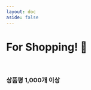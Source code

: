 ```yaml
---
layout: doc
aside: false
---
```


# For Shopping! 👻

<br>

### 상품평 1,000개 이상
<ShopItem 
    path="https://link.coupang.com/a/H84gM"
    src="https://thumbnail13.coupangcdn.com/thumbnails/remote/212x212ex/image/retail/images/2022/04/11/18/2/b7ceb3d1-646c-42c5-8327-9b4a5dea9c6d.jpg"
    title="리베로 스너그 폴딩 쿠션 캠핑 체어"
    reviews="412"
    rating="4.5"
/>
<ShopItem 
    path="https://link.coupang.com/a/HZtIu"
    src="https://thumbnail5.coupangcdn.com/thumbnails/remote/212x212ex/image/vendor_inventory/6dbb/e772f927b4c7e2e61bf3cd5f0d2afb5f9b4ac56f7005f6ba15bb51937380.jpg"
    title="계란공장 맥반석 구운계란 "
/>
<ShopItem 
    path="https://link.coupang.com/a/HZyWX"
    src="https://thumbnail11.coupangcdn.com/thumbnails/remote/212x212ex/image/product/image/vendoritem/2018/12/26/4235125577/2c1efc86-0e1a-4d03-a1db-301323e762a0.jpg"
    title="곰곰 구운 아몬드 오리지널"
/>
